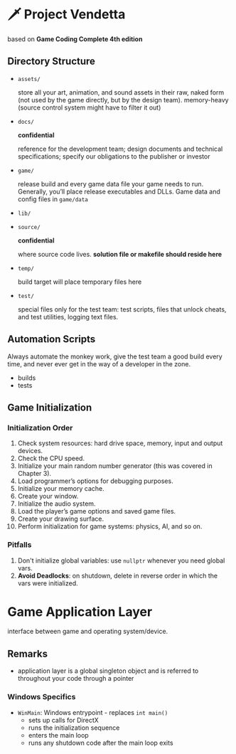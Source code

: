 # 🗡️ Project Vendetta

based on **Game Coding Complete 4th edition**

## Directory Structure

- `assets/`
    
    store all your art, animation, and sound assets in their raw, naked form (not used by the game directly, but by the design team). memory-heavy (source control system might have to filter it out)

- `docs/`

    **confidential**

    reference for the development team; design documents and technical specifications; specify our obligations to the publisher or investor

- `game/`

    release build and every game data file your game needs to run. Generally, you’ll place release executables and DLLs. Game data and config files in `game/data`

- `lib/`
- `source/`

    **confidential**

    where source code lives. **solution file or makefile should reside here**

- `temp/`

    build target will place temporary files here

- `test/`

    special files only for the test team: test scripts, files that unlock cheats, and test utilities, logging text files.

## Automation Scripts

Always automate the monkey work, give the test team a good
build every time, and never ever get in the way of a developer in the zone.

- builds
- tests

## Game Initialization

### Initialization Order

1. Check system resources: hard drive space, memory, input and output devices.
2. Check the CPU speed.
3. Initialize your main random number generator (this was covered in Chapter 3).
4. Load programmer’s options for debugging purposes.
5. Initialize your memory cache.
6. Create your window.
7. Initialize the audio system.
8. Load the player’s game options and saved game files.
9. Create your drawing surface.
10. Perform initialization for game systems: physics, AI, and so on.

### Pitfalls

1. Don't initialize global variables: use `nullptr` whenever you need global vars.
2. **Avoid Deadlocks**: on shutdown, delete in reverse order in which the vars were initialized.

# Game Application Layer

interface between game and operating system/device.

## Remarks

- application layer is a global singleton object and is referred to throughout your code through a pointer


### Windows Specifics

- `WinMain`: Windows entrypoint - replaces `int main()`
	- sets up calls for DirectX
	- runs the initialization sequence
	- enters the main loop
	- runs any shutdown code after the main loop exits
